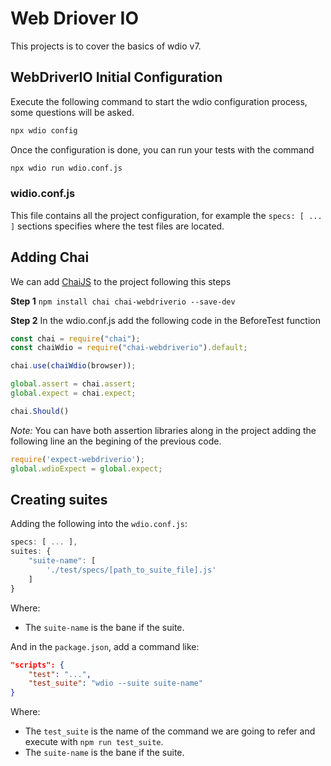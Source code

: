 # Web Driover IO 
This projects is to cover the basics of wdio v7.

## WebDriverIO Initial Configuration
Execute the following command to start the wdio configuration process, some questions will be asked.
```bash 
npx wdio config
```

Once the configuration is done, you can run your tests with the command
```bash 
npx wdio run wdio.conf.js
```

### widio.conf.js
This file contains all the project configuration, for example the ```specs: [ ... ]``` sections specifies where the test files are located. 

## Adding Chai
We can add [ChaiJS](https://www.chaijs.com/) to the project following this steps

**Step 1**
```npm install chai chai-webdriverio --save-dev``` 

**Step 2**
In the wdio.conf.js add the following code in the BeforeTest function
```Javascript
const chai = require("chai");
const chaiWdio = require("chai-webdriverio").default;

chai.use(chaiWdio(browser));

global.assert = chai.assert;
global.expect = chai.expect;

chai.Should()
``` 

_Note:_ You can have both assertion libraries along in the project adding the following line an the begining of the previous code.
```Javascript
require('expect-webdriverio');
global.wdioExpect = global.expect;
```

## Creating suites 
Adding the following into the ```wdio.conf.js```:
```Javascript
specs: [ ... ],
suites: {
    "suite-name": [
        './test/specs/[path_to_suite_file].js'
    ]
}
```
Where:
- The ```suite-name``` is the bane if the suite. 

And in the ```package.json```, add a command like:
```JSON
"scripts": {
    "test": "...",
    "test_suite": "wdio --suite suite-name"
}
```
Where:
- The ```test_suite``` is the name of the command we are going to refer and execute with ```npm run test_suite```.
- The ```suite-name``` is the bane if the suite.